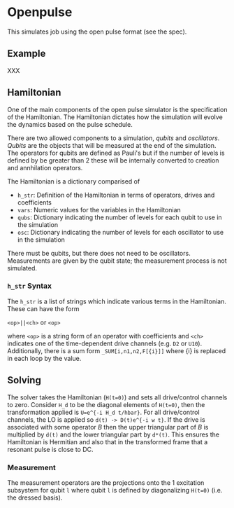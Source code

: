 # Openpulse

This simulates job using the open pulse format (see the spec).

## Example

XXX

## Hamiltonian

One of the main components of the open pulse simulator is the specification
of the Hamiltonian. The Hamiltonian dictates how the simulation will evolve
the dynamics based on the pulse schedule.

There are two allowed components to a simulation, *qubits* and *oscillators*.
*Qubits* are the objects that will be measured at the end of the simulation.
The operators for qubits are defined as Pauli's but if the number of levels
is defined by be greater than 2 these will be internally converted to
creation and annhilation operators.

The Hamiltonian is a dictionary comparised of
- `h_str`: Definition of the Hamiltonian in terms of operators, drives and
coefficients
- `vars`: Numeric values for the variables in the Hamiltonian
- `qubs`: Dictionary indicating the number of levels for each qubit to
use in the simulation
- `osc`: Dictionary indicating the number of levels for each oscillator to
use in the simulation

There must be qubits, but there does not need to be oscillators. Measurements
are given by the qubit state; the measurement process is not simulated.

### `h_str` Syntax

The `h_str` is a list of strings which indicate various terms in the
Hamiltonian. These can have the form

`<op>||<ch>` or `<op>`

where `<op>` is a string form of an operator with coefficients and `<ch>`
indicates one of the time-dependent drive channels (e.g. `D2` or `U10`).
Additionally, there is a sum form
`_SUM[i,n1,n2,F[{i}]]` where {i} is replaced in each loop by the value.

## Solving

The solver takes the Hamiltonian (`H(t=0)`) and sets all drive/control channels to zero. 
Consider `H_d` to be the diagonal elements of `H(t=0)`, then the transformation applied is
`U=e^{-i H_d t/hbar}`. For all drive/control channels, the LO is applied so
`d(t) -> D(t)e^{-i w t}`. If the drive is associated with some operator *B* then
the upper triangular part of *B* is multiplied by `d(t)` and the lower triangular part
by `d*(t)`. This ensures the Hamiltonian is Hermitian and also that in the transformed
frame that a resonant pulse is close to DC. 

### Measurement

The measurement operators are the projections onto the 1 excitation subsystem for qubit `l`
where qubit `l` is defined by diagonalizing `H(t=0)` (i.e. the dressed basis). 

